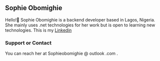 ## Sophie Obomighie

Hello!🤠
Sophie Obomighie is a backend developer based in Lagos, Nigeria. She mainly uses .net technologies for her work but is open to learning new technologies. 
This is my [Linkedin](https://www.linkedin.com/in/sophieobomighie/)

### Support or Contact

You can reach her at Sophieobomighie @ outlook .com .


